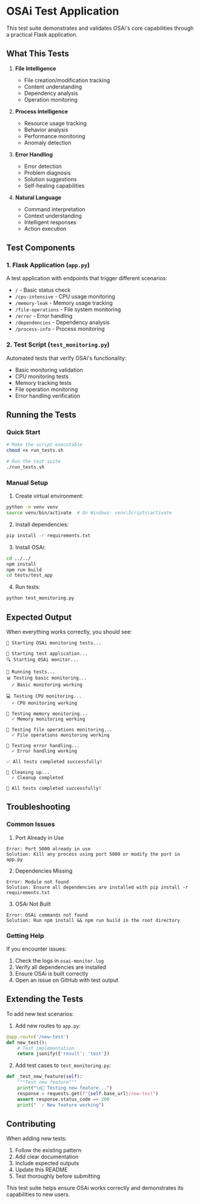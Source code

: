 # OSAi Test Application

This test suite demonstrates and validates OSAi's core capabilities through a practical Flask application.

## What This Tests

1. **File Intelligence**
   - File creation/modification tracking
   - Content understanding
   - Dependency analysis
   - Operation monitoring

2. **Process Intelligence**
   - Resource usage tracking
   - Behavior analysis
   - Performance monitoring
   - Anomaly detection

3. **Error Handling**
   - Error detection
   - Problem diagnosis
   - Solution suggestions
   - Self-healing capabilities

4. **Natural Language**
   - Command interpretation
   - Context understanding
   - Intelligent responses
   - Action execution

## Test Components

### 1. Flask Application (`app.py`)
A test application with endpoints that trigger different scenarios:
- `/` - Basic status check
- `/cpu-intensive` - CPU usage monitoring
- `/memory-leak` - Memory usage tracking
- `/file-operations` - File system monitoring
- `/error` - Error handling
- `/dependencies` - Dependency analysis
- `/process-info` - Process monitoring

### 2. Test Script (`test_monitoring.py`)
Automated tests that verify OSAi's functionality:
- Basic monitoring validation
- CPU monitoring tests
- Memory tracking tests
- File operation monitoring
- Error handling verification

## Running the Tests

### Quick Start
```bash
# Make the script executable
chmod +x run_tests.sh

# Run the test suite
./run_tests.sh
```

### Manual Setup
1. Create virtual environment:
```bash
python -m venv venv
source venv/bin/activate  # On Windows: venv\Scripts\activate
```

2. Install dependencies:
```bash
pip install -r requirements.txt
```

3. Install OSAi:
```bash
cd ../../
npm install
npm run build
cd tests/test_app
```

4. Run tests:
```bash
python test_monitoring.py
```

## Expected Output

When everything works correctly, you should see:

```
🎯 Starting OSAi monitoring tests...

🚀 Starting test application...
🔍 Starting OSAi monitor...

🧪 Running tests...
📊 Testing basic monitoring...
  ✓ Basic monitoring working

💻 Testing CPU monitoring...
  ✓ CPU monitoring working

🧠 Testing memory monitoring...
  ✓ Memory monitoring working

📁 Testing file operations monitoring...
  ✓ File operations monitoring working

🐛 Testing error handling...
  ✓ Error handling working

✅ All tests completed successfully!

🧹 Cleaning up...
  ✓ Cleanup completed

🎉 All tests completed successfully!
```

## Troubleshooting

### Common Issues

1. Port Already in Use
```
Error: Port 5000 already in use
Solution: Kill any process using port 5000 or modify the port in app.py
```

2. Dependencies Missing
```
Error: Module not found
Solution: Ensure all dependencies are installed with pip install -r requirements.txt
```

3. OSAi Not Built
```
Error: OSAi commands not found
Solution: Run npm install && npm run build in the root directory
```

### Getting Help

If you encounter issues:
1. Check the logs in `osai-monitor.log`
2. Verify all dependencies are installed
3. Ensure OSAi is built correctly
4. Open an issue on GitHub with test output

## Extending the Tests

To add new test scenarios:

1. Add new routes to `app.py`:
```python
@app.route('/new-test')
def new_test():
    # Test implementation
    return jsonify({'result': 'test'})
```

2. Add test cases to `test_monitoring.py`:
```python
def _test_new_feature(self):
    """Test new feature"""
    print("\n🧪 Testing new feature...")
    response = requests.get(f"{self.base_url}/new-test")
    assert response.status_code == 200
    print("  ✓ New feature working")
```

## Contributing

When adding new tests:
1. Follow the existing pattern
2. Add clear documentation
3. Include expected outputs
4. Update this README
5. Test thoroughly before submitting

This test suite helps ensure OSAi works correctly and demonstrates its capabilities to new users.